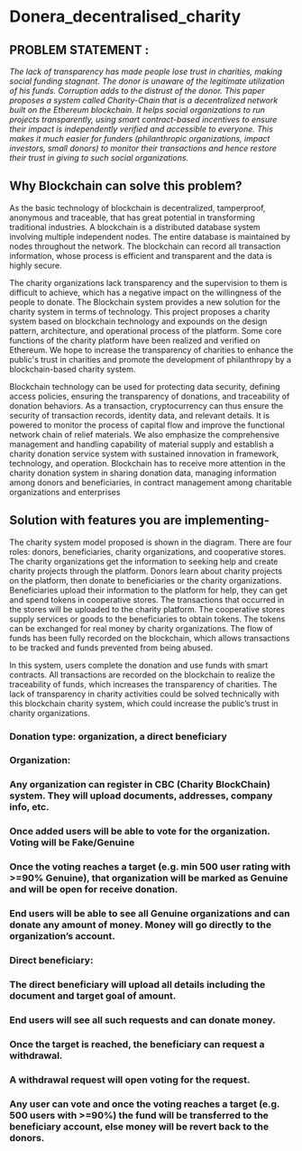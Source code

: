 # Donera_decentralised_charity

## PROBLEM STATEMENT :
*The lack of transparency has made people lose trust in charities, making social funding stagnant. The donor is unaware of the legitimate utilization of his funds. Corruption adds to the distrust of the donor. This paper proposes a system called Charity-Chain that is a decentralized network built on the Ethereum blockchain. It helps social organizations to run projects transparently, using smart contract-based incentives to ensure their impact is independently verified and accessible to everyone. This makes it much easier for funders (philanthropic organizations, impact investors, small donors) to monitor their transactions and hence restore their trust in giving to such social organizations.*

## Why Blockchain can solve this problem?
As the basic technology of blockchain is decentralized, tamperproof, anonymous and traceable, that has great potential in transforming traditional industries. A blockchain is a distributed database system involving multiple independent nodes. The entire database is maintained by nodes throughout the network. The blockchain can record all transaction information, whose process is efficient and transparent and the data is highly secure. 

The charity organizations lack transparency and the supervision to them is difficult to achieve, which has a negative impact on the willingness of the people to donate. The Blockchain system provides a new solution for the charity system in terms of technology. This project proposes a charity system based on blockchain technology and expounds on the design pattern, architecture, and operational process of the platform. Some core functions of the charity platform have been realized and verified on Ethereum. We hope to increase the transparency of charities to enhance the public's trust in charities and promote the development of philanthropy by a blockchain-based charity system.

Blockchain technology can be used for protecting data security, defining access policies, ensuring the transparency of donations, and traceability of donation behaviors. As a transaction, cryptocurrency can thus ensure the security of transaction records, identity data, and relevant details. It is powered to monitor the process of capital flow and improve the functional network chain of relief materials. We also emphasize the comprehensive management and handling capability of material supply and establish a charity donation service system with sustained innovation in framework, technology, and operation. Blockchain has to receive more attention in the charity donation system in sharing donation data, managing information among donors and beneficiaries, in contract management among charitable organizations and enterprises

## Solution with features you are implementing-
The charity system model proposed is shown in the diagram. There are four roles: donors, beneficiaries, charity organizations, and cooperative stores. The charity organizations get the information to seeking help and create charity projects through the platform. Donors learn about charity projects on the platform, then donate to beneficiaries or the charity organizations. Beneficiaries upload their information to the platform for help, they can get and spend tokens in cooperative stores. The transactions that occurred in the stores will be uploaded to the charity platform. The cooperative stores supply services or goods to the beneficiaries to obtain tokens. The tokens can be exchanged for real money by charity organizations. The flow of funds has been fully recorded on the blockchain, which allows transactions to be tracked and funds prevented from being abused.

In this system, users complete the donation and use funds with smart contracts. All transactions are recorded on the blockchain to realize the traceability of funds, which increases the transparency of charities. The lack of transparency in charity activities could be solved technically with this blockchain charity system, which could increase the public’s trust in charity organizations.

### Donation type: organization, a direct beneficiary 
### Organization: 
### Any organization can register in CBC (Charity BlockChain) system.  They will upload documents, addresses, company info, etc.
### Once added users will be able to vote for the organization. Voting will be Fake/Genuine
### Once the voting reaches a target (e.g. min 500 user rating with >=90% Genuine), that organization will be marked as Genuine and will be open for receive donation.
### End users will be able to see all Genuine organizations and can donate any amount of money. Money will go directly to the organization’s account. 
### Direct beneficiary:
### The direct beneficiary will upload all details including the document and target goal of amount.
### End users will see all such requests and can donate money.
### Once the target is reached, the beneficiary can request a withdrawal. 
### A withdrawal request will open voting for the request.
### Any user can vote and once the voting reaches a target (e.g. 500 users with >=90%) the fund will be transferred to the beneficiary account, else money will be revert back to the donors.
